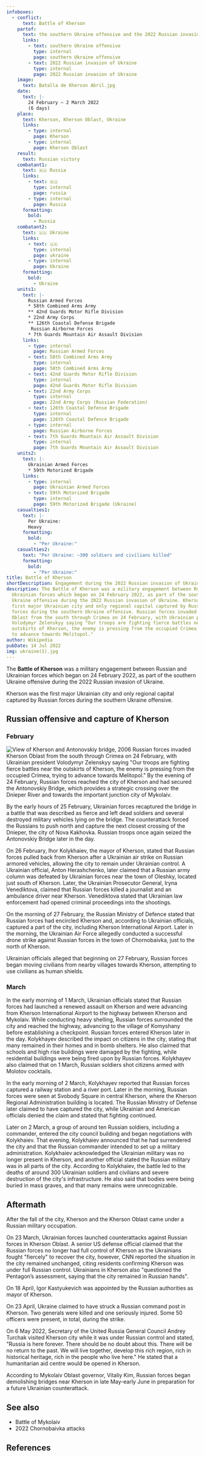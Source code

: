 ```yaml
---
infoboxes:
  - conflict:
      text: Battle of Kherson
    partof:
      text: the southern Ukraine offensive and the 2022 Russian invasion of Ukraine
      links:
        - text: southern Ukraine offensive
          type: internal
          page: southern Ukraine offensive
        - text: 2022 Russian invasion of Ukraine
          type: internal
          page: 2022 Russian invasion of Ukraine
    image:
      text: Batalla de Kherson Abril.jpg
    date:
      text: |-
        24 February – 2 March 2022
        (6 days)
    place:
      text: Kherson, Kherson Oblast, Ukraine
      links:
        - type: internal
          page: Kherson
        - type: internal
          page: Kherson Oblast
    result:
      text: Russian victory
    combatant1:
      text: 🇷🇺 Russia
      links:
        - text: 🇷🇺
          type: internal
          page: russia
        - type: internal
          page: Russia
      formatting:
        bold:
          - Russia
    combatant2:
      text: 🇺🇦 Ukraine
      links:
        - text: 🇺🇦
          type: internal
          page: ukraine
        - type: internal
          page: Ukraine
      formatting:
        bold:
          - Ukraine
    units1:
      text: |-
        Russian Armed Forces
        * 58th Combined Arms Army
        ** 42nd Guards Motor Rifle Division 
        * 22nd Army Corps
        ** 126th Coastal Defense Brigade 
         Russian Airborne Forces
        * 7th Guards Mountain Air Assault Division
      links:
        - type: internal
          page: Russian Armed Forces
        - text: 58th Combined Arms Army
          type: internal
          page: 58th Combined Arms Army
        - text: 42nd Guards Motor Rifle Division
          type: internal
          page: 42nd Guards Motor Rifle Division
        - text: 22nd Army Corps
          type: internal
          page: 22nd Army Corps (Russian Federation)
        - text: 126th Coastal Defense Brigade
          type: internal
          page: 126th Coastal Defence Brigade
        - type: internal
          page: Russian Airborne Forces
        - text: 7th Guards Mountain Air Assault Division
          type: internal
          page: 7th Guards Mountain Air Assault Division
    units2:
      text: |-
        Ukrainian Armed Forces
        * 59th Motorized Brigade
      links:
        - type: internal
          page: Ukrainian Armed Forces
        - text: 59th Motorized Brigade
          type: internal
          page: 59th Motorized Brigade (Ukraine)
    casualties1:
      text: |-
        Per Ukraine:
        Heavy
      formatting:
        bold:
          - "Per Ukraine:"
    casualties2:
      text: "Per Ukraine: ~300 soldiers and civilians killed"
      formatting:
        bold:
          - "Per Ukraine:"
title: Battle of Kherson
shortDescription: Engagement during the 2022 Russian invasion of Ukraine
description: The Battle of Kherson was a military engagement between Russian and
  Ukrainian forces which began on 24 February 2022, as part of the southern
  Ukraine offensive during the 2022 Russian invasion of Ukraine. Kherson was the
  first major Ukrainian city and only regional capital captured by Russian
  forces during the southern Ukraine offensive. Russian forces invaded Kherson
  Oblast from the south through Crimea on 24 February, with Ukrainian president
  Volodymyr Zelenskyy saying "Our troops are fighting fierce battles near the
  outskirts of Kherson, the enemy is pressing from the occupied Crimea, trying
  to advance towards Melitopol."
author: Wikipedia
pubDate: 14 Jul 2022
img: ukraine(1).jpg
---
```


The **Battle of Kherson** was a military engagement between Russian and Ukrainian forces which began on 24 February 2022, as part of the southern Ukraine offensive during the 2022 Russian invasion of Ukraine.

Kherson was the first major Ukrainian city and only regional capital captured by Russian forces during the southern Ukraine offensive.

## Russian offensive and capture of Kherson

### February

![View of Kherson and Antonovskiy bridge, 2006](https://wikipedia.org/wiki/Special:Redirect/file/View_of_Kherson_and_Antonovskiy_bridge%2C_2006.jpg?)
Russian forces invaded Kherson Oblast from the south through Crimea on 24 February, with Ukrainian president Volodymyr Zelenskyy saying "Our troops are fighting fierce battles near the outskirts of Kherson, the enemy is pressing from the occupied Crimea, trying to advance towards Melitopol." By the evening of 24 February, Russian forces reached the city of Kherson and had secured the Antonovskiy Bridge, which provides a strategic crossing over the Dnieper River and towards the important junction city of Mykolaiv.

By the early hours of 25 February, Ukrainian forces recaptured the bridge in a battle that was described as fierce and left dead soldiers and several destroyed military vehicles lying on the bridge. The counterattack forced the Russians to push north and capture the next closest crossing of the Dnieper, the city of Nova Kakhovka. Russian troops once again seized the Antonovskiy Bridge later in the day.

On 26 February, Ihor Kolykhaiev, the mayor of Kherson, stated that Russian forces pulled back from Kherson after a Ukrainian air strike on Russian armored vehicles, allowing the city to remain under Ukrainian control. A Ukrainian official, Anton Herashchenko, later claimed that a Russian army column was defeated by Ukrainian forces near the town of Oleshky, located just south of Kherson. Later, the Ukrainian Prosecutor General, Iryna Venediktova, claimed that Russian forces killed a journalist and an ambulance driver near Kherson. Venediktova stated that Ukrainian law enforcement had opened criminal proceedings into the shootings.

On the morning of 27 February, the Russian Ministry of Defence stated that Russian forces had encircled Kherson and, according to Ukrainian officials, captured a part of the city, including Kherson International Airport. Later in the morning, the Ukrainian Air Force allegedly conducted a successful drone strike against Russian forces in the town of Chornobaivka, just to the north of Kherson.

Ukrainian officials alleged that beginning on 27 February, Russian forces began moving civilians from nearby villages towards Kherson, attempting to use civilians as human shields.

### March

In the early morning of 1 March, Ukrainian officials stated that Russian forces had launched a renewed assault on Kherson and were advancing from Kherson International Airport to the highway between Kherson and Mykolaiv. While conducting heavy shelling, Russian forces surrounded the city and reached the highway, advancing to the village of Komyshany before establishing a checkpoint. Russian forces entered Kherson later in the day. Kolykhayev described the impact on citizens in the city, stating that many remained in their homes and in bomb shelters. He also claimed that schools and high rise buildings were damaged by the fighting, while residential buildings were being fired upon by Russian forces. Kolykhayev also claimed that on 1 March, Russian soldiers shot citizens armed with Molotov cocktails.

In the early morning of 2 March, Kolykhayev reported that Russian forces captured a railway station and a river port. Later in the morning, Russian forces were seen at Svobody Square in central Kherson, where the Kherson Regional Administration building is located. The Russian Ministry of Defense later claimed to have captured the city, while Ukrainian and American officials denied the claim and stated that fighting continued.

Later on 2 March, a group of around ten Russian soldiers, including a commander, entered the city council building and began negotiations with Kolykhaiev. That evening, Kolykhaiev announced that he had surrendered the city and that the Russian commander intended to set up a military administration. Kolykhaiev acknowledged the Ukrainian military was no longer present in Kherson, and another official stated the Russian military was in all parts of the city. According to Kolykhaiev, the battle led to the deaths of around 300 Ukrainian soldiers and civilians and severe destruction of the city's infrastructure. He also said that bodies were being buried in mass graves, and that many remains were unrecognizable.

## Aftermath

After the fall of the city, Kherson and the Kherson Oblast came under a Russian military occupation.

On 23 March, Ukrainian forces launched counterattacks against Russian forces in Kherson Oblast. A senior US defense official claimed that the Russian forces no longer had full control of Kherson as the Ukrainians fought "fiercely" to recover the city, however, CNN reported the situation in the city remained unchanged, citing residents confirming Kherson was under full Russian control. Ukrainians in Kherson also "questioned the Pentagon’s assessment, saying that the city remained in Russian hands".

On 18 April, Igor Kastyukevich was appointed by the Russian authorities as mayor of Kherson.

On 23 April, Ukraine claimed to have struck a Russian command post in Kherson. Two generals were killed and one seriously injured. Some 50 officers were present, in total, during the strike.

On 6 May 2022, Secretary of the United Russia General Council Andrey Turchak visited Kherson city while it was under Russian control and stated, "Russia is here forever. There should be no doubt about this. There will be no return to the past. We will live together, develop this rich region, rich in historical heritage, rich in the people who live here." He stated that a humanitarian aid centre would be opened in Kherson.

According to Mykolaiv Oblast governor, Vitaliy Kim, Russian forces began demolishing bridges near Kherson in late May-early June in preparation for a future Ukrainian counterattack.

## See also

- Battle of Mykolaiv
- 2022 Chornobaivka attacks

## References
